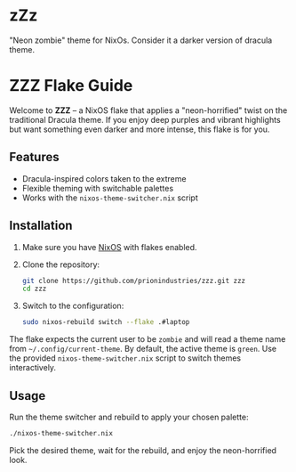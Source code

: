 # zZz

"Neon zombie" theme for NixOs. Consider it a darker version of dracula theme.
# ZZZ Flake Guide

Welcome to **ZZZ** – a NixOS flake that applies a "neon-horrified" twist on the traditional Dracula theme. If you enjoy deep purples and vibrant highlights but want something even darker and more intense, this flake is for you.

## Features

* Dracula-inspired colors taken to the extreme
* Flexible theming with switchable palettes
* Works with the `nixos-theme-switcher.nix` script

## Installation

1. Make sure you have [NixOS](https://nixos.org/) with flakes enabled.
2. Clone the repository:

   ```bash
   git clone https://github.com/prionindustries/zzz.git zzz
   cd zzz
   ```
3. Switch to the configuration:

   ```bash
   sudo nixos-rebuild switch --flake .#laptop
   ```

The flake expects the current user to be `zombie` and will read a theme name from `~/.config/current-theme`. By default, the active theme is `green`. Use the provided `nixos-theme-switcher.nix` script to switch themes interactively.

## Usage

Run the theme switcher and rebuild to apply your chosen palette:

```bash
./nixos-theme-switcher.nix
```

Pick the desired theme, wait for the rebuild, and enjoy the neon-horrified look.

